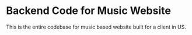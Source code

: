 # Backend Code for Music Website

This is the entire codebase for music based website built for a client in US.
